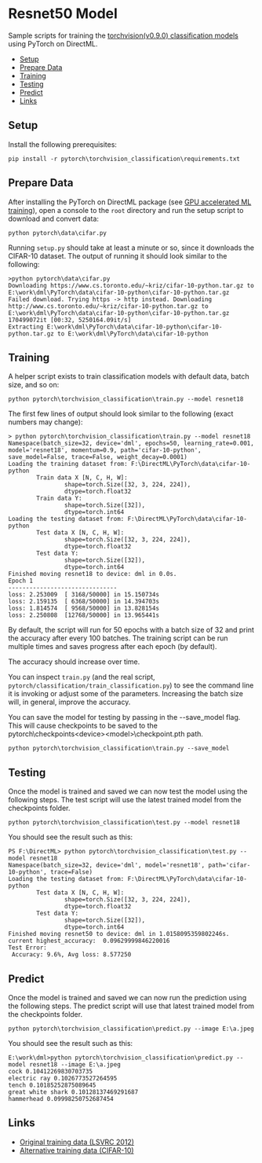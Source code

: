 # Resnet50 Model <!-- omit in toc -->

Sample scripts for training the [torchvision(v0.9.0) classification models](https://pytorch.org/vision/0.9/models.html#classification) using PyTorch on DirectML.

- [Setup](#setup)
- [Prepare Data](#prepare-data)
- [Training](#training)
- [Testing](#testing)
- [Predict](#predict)
- [Links](#links)

## Setup
Install the following prerequisites:
```
pip install -r pytorch\torchvision_classification\requirements.txt 
```

## Prepare Data

After installing the PyTorch on DirectML package (see [GPU accelerated ML training](..\readme.md)), open a console to the `root` directory and run the setup script to download and convert data:

```
python pytorch\data\cifar.py
```

Running `setup.py` should take at least a minute or so, since it downloads the CIFAR-10 dataset. The output of running it should look similar to the following:

```
>python pytorch\data\cifar.py
Downloading https://www.cs.toronto.edu/~kriz/cifar-10-python.tar.gz to E:\work\dml\PyTorch\data\cifar-10-python\cifar-10-python.tar.gz
Failed download. Trying https -> http instead. Downloading http://www.cs.toronto.edu/~kriz/cifar-10-python.tar.gz to E:\work\dml\PyTorch\data\cifar-10-python\cifar-10-python.tar.gz
170499072it [00:32, 5250164.09it/s]
Extracting E:\work\dml\PyTorch\data\cifar-10-python\cifar-10-python.tar.gz to E:\work\dml\PyTorch\data\cifar-10-python
```

## Training

A helper script exists to train classification models with default data, batch size, and so on:

```
python pytorch\torchvision_classification\train.py --model resnet18
```

The first few lines of output should look similar to the following (exact numbers may change):
```
> python pytorch\torchvision_classification\train.py --model resnet18
Namespace(batch_size=32, device='dml', epochs=50, learning_rate=0.001, model='resnet18', momentum=0.9, path='cifar-10-python', save_model=False, trace=False, weight_decay=0.0001)
Loading the training dataset from: F:\DirectML\PyTorch\data\cifar-10-python
        Train data X [N, C, H, W]:
                shape=torch.Size([32, 3, 224, 224]),
                dtype=torch.float32
        Train data Y:
                shape=torch.Size([32]),
                dtype=torch.int64
Loading the testing dataset from: F:\DirectML\PyTorch\data\cifar-10-python
        Test data X [N, C, H, W]:
                shape=torch.Size([32, 3, 224, 224]),
                dtype=torch.float32
        Test data Y:
                shape=torch.Size([32]),
                dtype=torch.int64
Finished moving resnet18 to device: dml in 0.0s.
Epoch 1
-------------------------------
loss: 2.253009  [ 3168/50000] in 15.150734s
loss: 2.159135  [ 6368/50000] in 14.394703s
loss: 1.814574  [ 9568/50000] in 13.828154s
loss: 2.250808  [12768/50000] in 13.965441s
```

By default, the script will run for 50 epochs with a batch size of 32 and print the accuracy after every 100 batches. The training script can be run multiple times and saves progress after each epoch (by default).

The accuracy should increase over time.

You can inspect `train.py` (and the real script, `pytorch/classification/train_classification.py`) to see the command line it is invoking or adjust some of the parameters. Increasing the batch size will, in general, improve the accuracy. 

You can save the model for testing by passing in the --save_model flag. This will cause checkpoints to be saved to the pytorch\checkpoints\<device>\<model>\checkpoint.pth path.

```
python pytorch\torchvision_classification\train.py --save_model
```


## Testing

Once the model is trained and saved we can now test the model using the following steps. The test script will use the latest trained model from the checkpoints folder.

```
python pytorch\torchvision_classification\test.py --model resnet18
```

You should see the result such as this:

```
PS F:\DirectML> python pytorch\torchvision_classification\test.py --model resnet18
Namespace(batch_size=32, device='dml', model='resnet18', path='cifar-10-python', trace=False)
Loading the testing dataset from: F:\DirectML\PyTorch\data\cifar-10-python
        Test data X [N, C, H, W]:
                shape=torch.Size([32, 3, 224, 224]),
                dtype=torch.float32
        Test data Y:
                shape=torch.Size([32]),
                dtype=torch.int64
Finished moving resnet50 to device: dml in 1.0158095359802246s.
current highest_accuracy:  0.09629999846220016
Test Error:
 Accuracy: 9.6%, Avg loss: 8.577250
```

## Predict

Once the model is trained and saved we can now run the prediction using the following steps. The predict script will use that latest trained model from the checkpoints folder.

```
python pytorch\torchvision_classification\predict.py --image E:\a.jpeg
```

You should see the result such as this:

```
E:\work\dml>python pytorch\torchvision_classification\predict.py --model resnet18 --image E:\a.jpeg
cock 0.10412269830703735
electric ray 0.1026773527264595
tench 0.10185252875089645
great white shark 0.10128137469291687
hammerhead 0.09998250752687454
```



## Links

- [Original training data (LSVRC 2012)](http://www.image-net.org/challenges/LSVRC/2012/)
- [Alternative training data (CIFAR-10)](https://www.cs.toronto.edu/~kriz/cifar.html)

